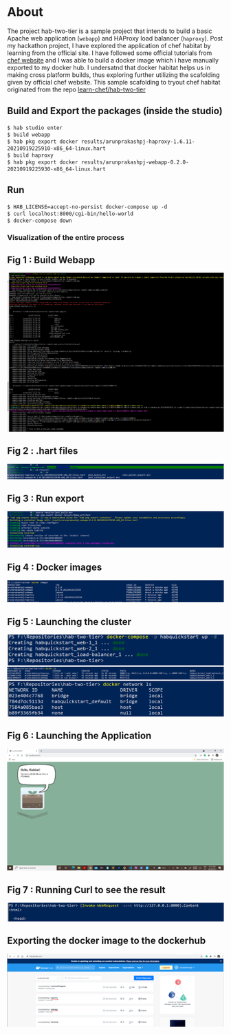 # About

The project hab-two-tier is a sample project that intends to build a basic Apache web application (`webapp`) and HAProxy load balancer (`haproxy`). Post my hackathon project, I have explored the application of chef habitat by learning from the official site. I have followed some official tutorials from [chef website](https://learn.chef.io/courses/course-v1:chef+Habitat101+Perpetual/course/) and I was able to build a docker image which i have manually exported to my docker hub. I undersatnd that docker habitat helps us in making cross platform builds, thus exploring further utilizing the scafolding given by official chef website.  This sample scafolding to tryout chef habitat originated from the  repo [learn-chef/hab-two-tier](https://github.com/learn-chef/hab-two-tier)


## Build and Export the packages (inside the studio)

```
$ hab studio enter
$ build webapp
$ hab pkg export docker results/arunprakashpj-haproxy-1.6.11-20210919225910-x86_64-linux.hart
$ build haproxy
$ hab pkg export docker results/arunprakashpj-webapp-0.2.0-20210919225930-x86_64-linux.hart
```

## Run

```
$ HAB_LICENSE=accept-no-persist docker-compose up -d
$ curl localhost:8000/cgi-bin/hello-world
$ docker-compose down
```
  ###  Visualization of the entire process
  
  ## Fig 1 : Build Webapp
  ![Screenshot](https://github.com/arunprakashpj/AutomateForGood/blob/main/export-docker-img-from-habitat/screenshots/habitatbuild.PNG)

  ## Fig 2 : .hart files
  ![Screenshot](https://github.com/arunprakashpj/AutomateForGood/blob/main/export-docker-img-from-habitat/screenshots/hartfiles.PNG)
  
  ## Fig 3 : Run export
 ![Screenshot](https://github.com/arunprakashpj/AutomateForGood/blob/main/export-docker-img-from-habitat/screenshots/runexport.PNG)
 
  ## Fig 4 : Docker images
  ![Screenshot](https://github.com/arunprakashpj/AutomateForGood/blob/main/export-docker-img-from-habitat/screenshots/docker_images.PNG)
  
  ## Fig 5 : Launching the cluster
  
 ![Screenshot](https://github.com/arunprakashpj/AutomateForGood/blob/main/export-docker-img-from-habitat/screenshots/docker-compose.PNG)
 ![Screenshot](https://github.com/arunprakashpj/AutomateForGood/blob/main/export-docker-img-from-habitat/screenshots/docker_ps.PNG)
 ![Screenshot](https://github.com/arunprakashpj/AutomateForGood/blob/main/export-docker-img-from-habitat/screenshots/docker_network.PNG)
 
  ## Fig 6 : Launching the Application
  
  ![Screenshot](https://github.com/arunprakashpj/AutomateForGood/blob/main/export-docker-img-from-habitat/screenshots/apprunning.PNG)
  
  ## Fig 7 : Running Curl to see the result
  ![Screenshot](https://github.com/arunprakashpj/AutomateForGood/blob/main/export-docker-img-from-habitat/screenshots/curl_result.PNG)
    
 ## Exporting the docker image to the dockerhub
  ![Screenshot](https://github.com/arunprakashpj/AutomateForGood/blob/main/export-docker-img-from-habitat/screenshots/webapp_in_dockerhub.PNG)
